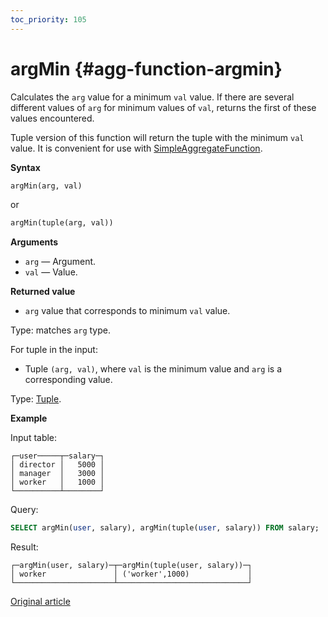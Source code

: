 ```yaml
---
toc_priority: 105
---
```


# argMin {#agg-function-argmin}

Calculates the `arg` value for a minimum `val` value. If there are several different values of `arg` for minimum values of `val`, returns the first of these values encountered.

Tuple version of this function will return the tuple with the minimum `val` value. It is convenient for use with [SimpleAggregateFunction](../../../sql-reference/data-types/simpleaggregatefunction.md).

**Syntax**

``` sql
argMin(arg, val)
```

or

``` sql
argMin(tuple(arg, val))
```

**Arguments**

-   `arg` — Argument.
-   `val` — Value.

**Returned value**

-   `arg` value that corresponds to minimum `val` value.

Type: matches `arg` type. 

For tuple in the input:

-   Tuple `(arg, val)`, where `val` is the minimum value and `arg` is a corresponding value.

Type: [Tuple](../../../sql-reference/data-types/tuple.md).

**Example**

Input table:

``` text
┌─user─────┬─salary─┐
│ director │   5000 │
│ manager  │   3000 │
│ worker   │   1000 │
└──────────┴────────┘
```

Query:

``` sql
SELECT argMin(user, salary), argMin(tuple(user, salary)) FROM salary;
```

Result:

``` text
┌─argMin(user, salary)─┬─argMin(tuple(user, salary))─┐
│ worker               │ ('worker',1000)             │
└──────────────────────┴─────────────────────────────┘
```

[Original article](https://clickhouse.tech/docs/en/sql-reference/aggregate-functions/reference/argmin/) <!--hide-->
